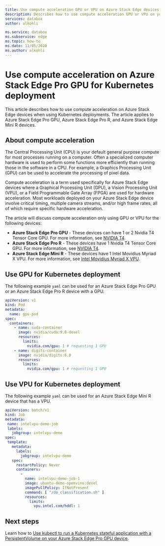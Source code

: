 ```yaml
---
title: Use compute acceleration GPU or VPU on Azure Stack Edge devices for Kubernetes deployments| Microsoft Docs
description: Describes how to use compute acceleration GPU or VPU on your Azure Stack Edge Pro GPU, Azure Stack Edge Pro R or Azure Stack Edge Mini Ri for Kubernetes deployments.
services: databox
author: alkohli

ms.service: databox
ms.subservice: edge
ms.topic: how-to
ms.date: 11/05/2020
ms.author: alkohli
---
```


# Use compute acceleration on Azure Stack Edge Pro GPU for Kubernetes deployment

This article describes how to use compute acceleration on Azure Stack Edge devices when using Kubernetes deployments. The article applies to Azure Stack Edge Pro GPU, Azure Stack Edge Pro R, and Azure Stack Edge Mini R devices.


## About compute acceleration 

The Central Processing Unit (CPU) is your default general purpose compute for most processes running on a computer. Often a specialized computer hardware is used to perform some functions more efficiently than running those in the software in a CPU. For example, a Graphics Processing Unit (GPU) can be used to accelerate the processing of pixel data.  

Compute acceleration is a term used specifically for Azure Stack Edge devices where a Graphical Processing Unit (GPU), a Vision Processing Unit (VPU), or a Field Programmable Gate Array (FPGA) are used for hardware acceleration. Most workloads deployed on your Azure Stack Edge device involve critical timing, multiple camera streams, and/or high frame rates, all of which require specific hardware acceleration.

The article will discuss compute acceleration only using GPU or VPU for the following devices:

- **Azure Stack Edge Pro GPU** - These devices can have 1 or 2 Nvidia T4 Tensor Core GPU. For more information, see [NVIDIA T4](https://www.nvidia.com/data-center/tesla-t4/).
- **Azure Stack Edge Pro R** - These devices have 1 Nvidia T4 Tensor Core GPU. For more information, see [NVIDIA T4](https://www.nvidia.com/data-center/tesla-t4/).
- **Azure Stack Edge Mini R** - These devices have 1 Intel Movidius Myriad X VPU. For more information, see [Intel Movidius Myriad X VPU](https://www.movidius.com/MyriadX).


## Use GPU for Kubernetes deployment

The following example `yaml` can be used for an Azure Stack Edge Pro GPU or an Azure Stack Edge Pro R device with a GPU.

<!--In a production scenario, Pods are not used directly and these are wrapped around higher level constructs like Deployment, ReplicaSet which maintain the desired state in case of pod restarts, failures.-->

```yml
apiVersion: v1
kind: Pod
metadata:
  name: gpu-pod
spec:
  containers:
    - name: cuda-container
      image: nvidia/cuda:9.0-devel
      resources:
        limits:
          nvidia.com/gpu: 1 # requesting 1 GPU
    - name: digits-container
      image: nvidia/digits:6.0
      resources:
        limits:
          nvidia.com/gpu: 1 # requesting 1 GPU
```


## Use VPU for Kubernetes deployment

The following example `yaml` can be used for an Azure Stack Edge Mini R device that has a VPU.

```yml
apiVersion: batch/v1
kind: Job
metadata:
 name: intelvpu-demo-job
 labels:
   jobgroup: intelvpu-demo
spec:
 template:
   metadata:
     labels:
       jobgroup: intelvpu-demo
   spec:
     restartPolicy: Never
     containers:
       -
         name: intelvpu-demo-job-1
         image: ubuntu-demo-openvino:devel
         imagePullPolicy: IfNotPresent
         command: [ "/do_classification.sh" ]
         resources:
           limits:
             vpu.intel.com/hddl: 1
```


## Next steps

Learn how to [Use kubectl to run a Kubernetes stateful application with a PersistentVolume on your Azure Stack Edge Pro GPU device](azure-stack-edge-gpu-deploy-stateful-application-static-provision-kubernetes.md).
